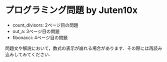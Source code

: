 # プログラミング問題 by Juten10x
* count_divisors: 2ページ目の問題
* out_a: 3ページ目の問題
* fibonacci: 4ページ目の問題

問題文や解説において，数式の表示が崩れる場合があります．その際には再読み込みしてみてください．

